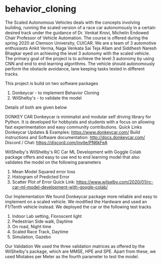 # behavior_cloning
The Scaled Autonomous Vehicles deals with the concepts involving building, running the scaled version of a race car autonomously in a certain desired track under the guidance of Dr. Venkat Krovi, Michelin Endowed Chair Professor of Vehicle Automation. The course is offered during the spring 2020 at Clemson University, CUICAR. We are a team of 3 automotive enthusiasts Ankit Verma, Naga Venkata Sai Teja Allam and Siddhesh Naresh Bhagkar eyed on achieving the level 3 autonomy with the scaled vehicle. The primary goal of the project is to achieve the level 3 autonomy by using CNN and end to end learning algorithms. The vehicle should autonomously perform the obstacle avoidance, lane keeping tasks tested in different tracks.

This project is build on two software packages
1) Donkeycar - to implement Behavior Cloning
2) WilShelby's - to validate the model

Details of both are given below


DONKEY CAR
Donkeycar is minimalist and modular self driving library for Python. It is developed for hobbyists and students with a focus on allowing fast experimentation and easy community contributions.
Quick Links
Donkeycar Updates & Examples: https://www.donkeycar.com/
Build instructions and Software documentation: http://docs.donkeycar.com/
Discord / Chat: https://discord.com/invite/PN6kFeA


WilShelby's
WilShelby's RC Car ML Development with Goggle Colab package offers and easy to use end to end learning model that also validates the model on the following parameters
1) Mean Model Squared error loss
2) Histogram of Predicted Error
3) Scatter Plot of Error
Quick Link: https://www.wilselby.com/2020/01/rc-car-ml-model-development-with-google-colab/

Our Implementation
We found Donkeycar package more reliable and easy to implement on a scaled vehicle. We modified the Hardware and used an F1/Tenth vehicle instead.
We deployed the car or the following test tracks
1) Indoor Lab setting, Floroscent light
2) Pedestrian Side walk, Daytime
3) On road, Night time
4) Scaled Race Track, Daytime
5) Simulation, Gazebo

Our Validation
We used the three validation matrices as offered by the WilShelby's package, which are MMSE, HPE and SPE. Apart from these, we used Mistakes per Meter as the fourth parameter to test the model.

